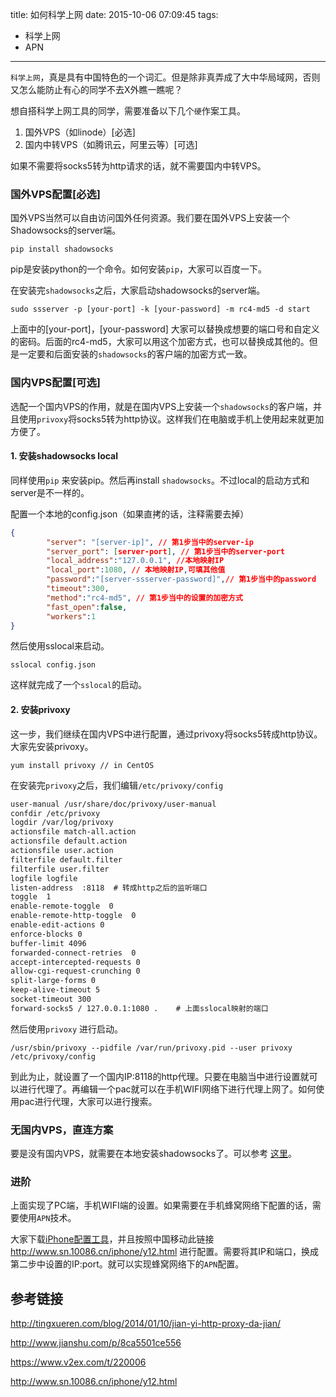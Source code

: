 title: 如何科学上网
date: 2015-10-06 07:09:45
tags:
- 科学上网
- APN

---

`科学上网`，真是具有中国特色的一个词汇。但是除非真弄成了大中华局域网，否则又怎么能防止有心的同学不去X外瞧一瞧呢？

想自搭科学上网工具的同学，需要准备以下几个`硬`作案工具。

 1. 国外VPS（如linode）[必选]
 2. 国内中转VPS（如腾讯云，阿里云等）[可选]

如果不需要将socks5转为http请求的话，就不需要国内中转VPS。

### 国外VPS配置[必选]
国外VPS当然可以自由访问国外任何资源。我们要在国外VPS上安装一个Shadowsocks的server端。
```shell
pip install shadowsocks
```
pip是安装python的一个命令。如何安装`pip`，大家可以百度一下。

在安装完`shadowsocks`之后，大家启动shadowsocks的server端。
```shell
sudo ssserver -p [your-port] -k [your-password] -m rc4-md5 -d start
```
上面中的[your-port]，[your-password] 大家可以替换成想要的端口号和自定义的密码。后面的rc4-md5，大家可以用这个加密方式，也可以替换成其他的。但是一定要和后面安装的`shadowsocks`的客户端的加密方式一致。

### 国内VPS配置[可选]
选配一个国内VPS的作用，就是在国内VPS上安装一个`shadowsocks`的客户端，并且使用`privoxy`将socks5转为http协议。这样我们在电脑或手机上使用起来就更加方便了。

#### 1. 安装shadowsocks local
同样使用`pip` 来安装pip。然后再install `shadowsocks`。不过local的启动方式和server是不一样的。

配置一个本地的config.json（如果直拷的话，注释需要去掉）
```json
{
        "server": "[server-ip]", // 第1步当中的server-ip
        "server_port": [server-port], // 第1步当中的server-port
        "local_address":"127.0.0.1", //本地映射IP
        "local_port":1080, // 本地映射IP,可填其他值
        "password":"[server-ssserver-password]",// 第1步当中的password
        "timeout":300,
        "method":"rc4-md5", // 第1步当中的设置的加密方式
        "fast_open":false,
        "workers":1
}
```
然后使用sslocal来启动。
```shell
sslocal config.json
```

这样就完成了一个`sslocal`的启动。

#### 2. 安装privoxy

这一步，我们继续在国内VPS中进行配置，通过privoxy将socks5转成http协议。大家先安装privoxy。
```shell
yum install privoxy // in CentOS
```
在安装完`privoxy`之后，我们编辑`/etc/privoxy/config`
```html
user-manual /usr/share/doc/privoxy/user-manual
confdir /etc/privoxy
logdir /var/log/privoxy
actionsfile match-all.action
actionsfile default.action
actionsfile user.action
filterfile default.filter
filterfile user.filter
logfile logfile
listen-address  :8118  # 转成http之后的监听端口
toggle  1
enable-remote-toggle  0
enable-remote-http-toggle  0
enable-edit-actions 0
enforce-blocks 0
buffer-limit 4096
forwarded-connect-retries  0
accept-intercepted-requests 0
allow-cgi-request-crunching 0
split-large-forms 0
keep-alive-timeout 5
socket-timeout 300
forward-socks5 / 127.0.0.1:1080 .    # 上面sslocal映射的端口
```

然后使用`privoxy` 进行启动。
```shell
/usr/sbin/privoxy --pidfile /var/run/privoxy.pid --user privoxy /etc/privoxy/config
```

到此为止，就设置了一个国内IP:8118的http代理。只要在电脑当中进行设置就可以进行代理了。再编辑一个pac就可以在手机WIFI网络下进行代理上网了。如何使用pac进行代理，大家可以进行搜索。

### 无国内VPS，直连方案

要是没有国内VPS，就需要在本地安装shadowsocks了。可以参考 [这里](http://www.jianshu.com/p/8ca5501ce556)。


### 进阶

上面实现了PC端，手机WIFI端的设置。如果需要在手机蜂窝网络下配置的话，需要使用`APN`技术。

大家下载[iPhone配置工具](http://down.tech.sina.com.cn/content/50517.html)，并且按照中国移动此链接 http://www.sn.10086.cn/iphone/y12.html 进行配置。需要将其IP和端口，换成第二步中设置的IP:port。就可以实现蜂窝网络下的`APN`配置。


## 参考链接

http://tingxueren.com/blog/2014/01/10/jian-yi-http-proxy-da-jian/

http://www.jianshu.com/p/8ca5501ce556

https://www.v2ex.com/t/220006

http://www.sn.10086.cn/iphone/y12.html

